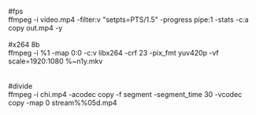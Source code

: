 #fps<br/>
ffmpeg -i video.mp4 -filter:v "setpts=PTS/1.5" -progress pipe:1 -stats -c:a copy out.mp4 -y<br/>
<br/>
#x264 8b<br/>
ffmpeg -i %1 -map 0:0 -c:v libx264 -crf 23 -pix_fmt yuv420p -vf scale=1920:1080 %~n1y.mkv<br/>
<br/>
<br/>
#divide<br/>
ffmpeg -i chi.mp4 -acodec copy -f segment -segment_time 30 -vcodec copy -map 0 stream%%05d.mp4
